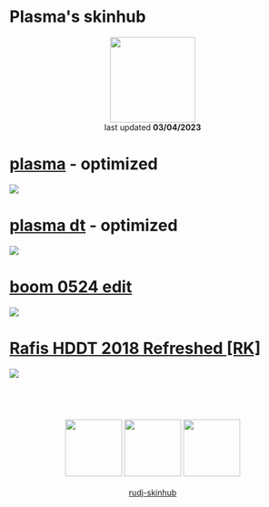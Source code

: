 # Plasma's skinhub
<p align="center">
<a href="https://osu.ppy.sh/users/10077431">
  <img src="https://a.ppy.sh/10077431"  
       width="150"
       height="150"></a>
<br>
last updated <b>03/04/2023</b>
</p>

# [plasma](https://github.com/rudj-skinhub/woal/raw/tyfh/rudj/plasma.osk) - optimized
[![](https://i.imgur.com/QVAT5KA.png)](https://github.com/rudj-skinhub/woal/raw/tyfh/rudj/plasma.osk)

# [plasma dt](https://github.com/rudj-skinhub/woal/raw/tyfh/rudj/plasma%20dt.osk) - optimized
[![](https://i.imgur.com/gKZmQs4.png)](https://github.com/rudj-skinhub/woal/raw/tyfh/rudj/plasma%20dt.osk)

# [boom 0524 edit](https://github.com/rudj-skinhub/woal/raw/tyfh/plasma/boom%200524%20edit.osk)
[![](https://i.imgur.com/gScgmgT.png)](https://github.com/rudj-skinhub/woal/raw/tyfh/plasma/boom%200524%20edit.osk)

# [Rafis HDDT 2018 Refreshed [RK]](https://github.com/rudj-skinhub/woal/raw/tyfh/plasma/Rafis%20HDDT%202018%20Refreshed%20%5BRK%5D.osk)
[![](https://i.imgur.com/X0xdKRR.png)](https://github.com/rudj-skinhub/woal/raw/tyfh/plasma/Rafis%20HDDT%202018%20Refreshed%20%5BRK%5D.osk)

#
<p align="center">
  <br></br>
  <a href="https://www.twitch.tv/plxsmapng">
  <img src="https://i.imgur.com/HM030lk.png" 
       width="100" 
       height="100"></a>
  <a href="https://www.youtube.com/channel/UCnvMeaH9VXA89GtV2-lAPtw">
  <img src="https://i.imgur.com/YWbDUUy.png"  
       width="100" 
       height="100"></a>
  <a href="https://twitter.com/PlxsmaPNG">
  <img src="https://i.imgur.com/PUQ5uWf.png" 
       width="100" 
       height="100"></a>
  <br></br>
  <a href="README.md">rudj-skinhub</a>
 </p>

